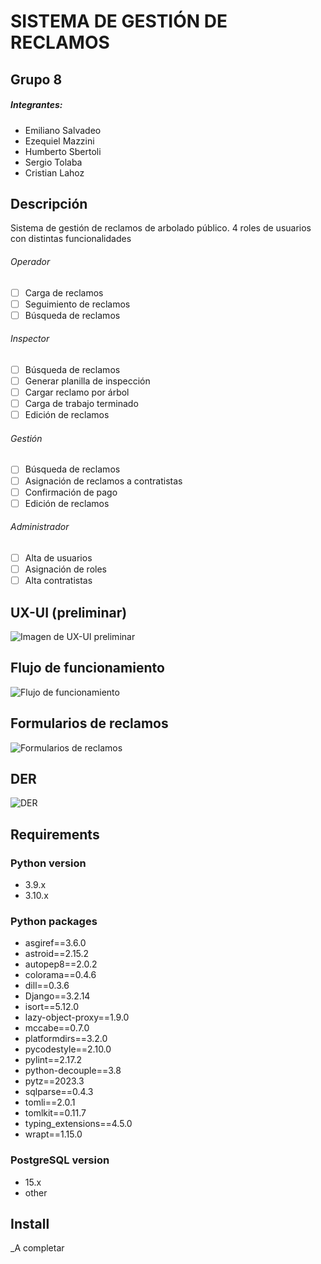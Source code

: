 # SISTEMA DE GESTIÓN DE RECLAMOS

## Grupo 8
##### Integrantes:
* Emiliano Salvadeo
* Ezequiel Mazzini
* Humberto Sbertoli
* Sergio Tolaba
* Cristian Lahoz


## Descripción
Sistema de gestión de reclamos de arbolado público.
4 roles de usuarios con distintas funcionalidades 

###### Operador
- [ ] Carga de reclamos
- [ ] Seguimiento de reclamos
- [ ] Búsqueda de reclamos

###### Inspector
- [ ] Búsqueda de reclamos
- [ ] Generar planilla de inspección
- [ ] Cargar reclamo por árbol
- [ ] Carga de trabajo terminado
- [ ] Edición de reclamos 

###### Gestión
- [ ] Búsqueda de reclamos
- [ ] Asignación de reclamos a contratistas
- [ ] Confirmación de pago
- [ ] Edición de reclamos

###### Administrador
- [ ] Alta de usuarios
- [ ] Asignación de roles
- [ ] Alta contratistas

## UX-UI (preliminar)
![Imagen de UX-UI preliminar](/diagrams/Gestión_reclamos-UX-UI_Preliminar.png)

## Flujo de funcionamiento
![Flujo de funcionamiento](/diagrams/Gestión_reclamos-Flujo.png)

## Formularios de reclamos
![Formularios de reclamos](/diagrams/Gestión_reclamos-Formularios.png)

## DER
![DER](/diagrams/Gestión_reclamos-DER_DB.png)

## Requirements

### Python version

- 3.9.x
- 3.10.x

### Python packages

- asgiref==3.6.0
- astroid==2.15.2
- autopep8==2.0.2
- colorama==0.4.6
- dill==0.3.6
- Django==3.2.14
- isort==5.12.0
- lazy-object-proxy==1.9.0
- mccabe==0.7.0
- platformdirs==3.2.0
- pycodestyle==2.10.0
- pylint==2.17.2
- python-decouple==3.8
- pytz==2023.3
- sqlparse==0.4.3
- tomli==2.0.1
- tomlkit==0.11.7
- typing_extensions==4.5.0
- wrapt==1.15.0

### PostgreSQL version

- 15.x
- other

## Install

_A completar